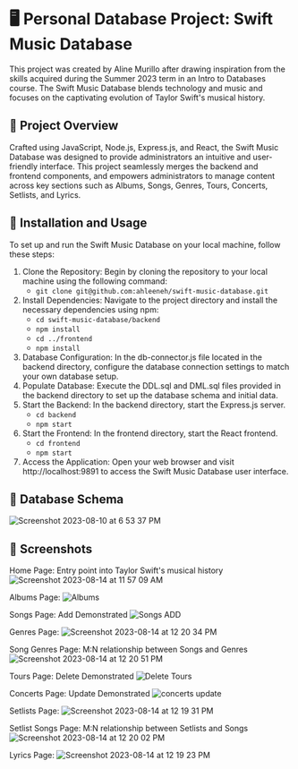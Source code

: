 # 🖥️ Personal Database Project: Swift Music Database
This project was created by Aline Murillo after drawing inspiration from the skills acquired during the Summer 2023 term in an Intro to Databases course. The Swift Music Database blends technology and music and focuses on the captivating evolution of Taylor Swift's musical history.

## 📄 Project Overview
Crafted using JavaScript, Node.js, Express.js, and React, the Swift Music Database was designed to provide administrators an intuitive and user-friendly interface. This project seamlessly merges the backend and frontend components, and empowers administrators to manage content across key sections such as Albums, Songs, Genres, Tours, Concerts, Setlists, and Lyrics. 

## 🔧 Installation and Usage
To set up and run the Swift Music Database on your local machine, follow these steps:

1. Clone the Repository: Begin by cloning the repository to your local machine using the following command:
    - ```git clone git@github.com:ahleeneh/swift-music-database.git```
2. Install Dependencies: Navigate to the project directory and install the necessary dependencies using npm:
   - ```cd swift-music-database/backend```
   - ```npm install```
   - ```cd ../frontend```
   - ```npm install```
4. Database Configuration: In the db-connector.js file located in the backend directory, configure the database connection settings to match your own database setup.
5. Populate Database: Execute the DDL.sql and DML.sql files provided in the backend directory to set up the database schema and initial data.
6. Start the Backend: In the backend directory, start the Express.js server.
   - ```cd backend```
   - ```npm start```
7. Start the Frontend: In the frontend directory, start the React frontend.
   - ```cd frontend```
   - ```npm start```
8. Access the Application: Open your web browser and visit http://localhost:9891 to access the Swift Music Database user interface.

## 💾 Database Schema
![Screenshot 2023-08-10 at 6 53 37 PM](https://github.com/ahleeneh/taylor-swift/assets/107948221/c8f0911d-c80a-44c4-9739-c5ad56729454)

## 📸 Screenshots
Home Page: Entry point into Taylor Swift's musical history
![Screenshot 2023-08-14 at 11 57 09 AM](https://github.com/ahleeneh/taylor-swift/assets/107948221/444f91b4-631e-4aa6-b155-e976ff9b8536)

Albums Page:
![Albums](https://github.com/ahleeneh/taylor-swift/assets/107948221/469fb6dd-bd6a-418d-9a60-dc177dc5fc24)

Songs Page: Add Demonstrated
![Songs ADD](https://github.com/ahleeneh/taylor-swift/assets/107948221/d9d029ad-d3a7-4362-9a5f-fd897e77fbb0)

Genres Page:
![Screenshot 2023-08-14 at 12 20 34 PM](https://github.com/ahleeneh/taylor-swift/assets/107948221/a2e15f2a-482f-434d-89d4-4947fcf8b5ee)

Song Genres Page: M:N relationship between Songs and Genres
![Screenshot 2023-08-14 at 12 20 51 PM](https://github.com/ahleeneh/taylor-swift/assets/107948221/6071bc25-e6a4-4808-99ba-f9436ea9dd23)

Tours Page: Delete Demonstrated
![Delete Tours](https://github.com/ahleeneh/taylor-swift/assets/107948221/ec5829ce-8704-4382-8737-bb08d1561d1d)

Concerts Page: Update Demonstrated
![concerts update](https://github.com/ahleeneh/taylor-swift/assets/107948221/93e45f18-7ec9-4b9e-99a3-0afea674fda9)

Setlists Page:
![Screenshot 2023-08-14 at 12 19 31 PM](https://github.com/ahleeneh/taylor-swift/assets/107948221/f5cdb3d1-ba48-4c75-bacc-7c4bc95a76b4)

Setlist Songs Page: M:N relationship between Setlists and Songs
![Screenshot 2023-08-14 at 12 20 02 PM](https://github.com/ahleeneh/taylor-swift/assets/107948221/df1eead8-2ff7-49b3-9fc5-b6c81e7a3ddc)

Lyrics Page:
![Screenshot 2023-08-14 at 12 19 23 PM](https://github.com/ahleeneh/taylor-swift/assets/107948221/5488f1dc-afed-4a09-9a00-67c0e1cd673a)

